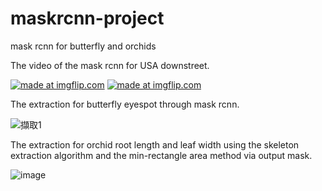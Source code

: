 # maskrcnn-project
mask rcnn for butterfly and orchids

The video of the mask rcnn for USA downstreet.

<a href="https://imgflip.com/gif/3hoy1q"><img src="https://i.imgflip.com/3hoy1q.gif" title="made at imgflip.com"/></a>
<a href="https://imgflip.com/gif/3howsk"><img src="https://i.imgflip.com/3howsk.gif" title="made at imgflip.com"/></a>


The extraction for butterfly eyespot through mask rcnn.

![擷取1](https://user-images.githubusercontent.com/31026907/69707510-df447a80-1134-11ea-94ee-0cd361d8fae7.PNG)

The extraction for orchid root length and leaf width using the skeleton extraction algorithm and the min-rectangle area method via output mask.

![image](https://user-images.githubusercontent.com/31026907/69708103-fa63ba00-1135-11ea-807f-002e5ea3c021.png)

